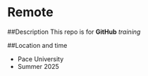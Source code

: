 # Remote
##Description
This repo is for **GitHub** *training*

##Location and time

* Pace University
* Summer 2025